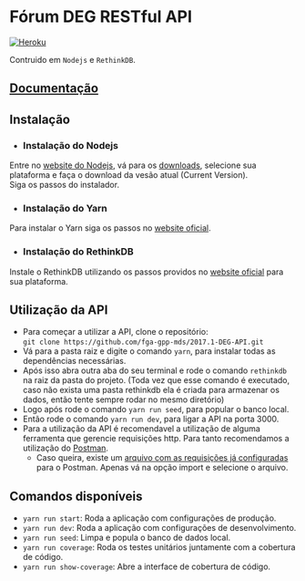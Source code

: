 # Fórum DEG RESTful API

[![Heroku](http://heroku-badge.herokuapp.com/?app=angularjs-crypto&style=flat&svg=1&root=index.html)](https://forumdeg.herokuapp.com)

Contruido em `Nodejs` e `RethinkDB`.

## [Documentação](https://github.com/fga-gpp-mds/2017.1-DEG-API/wiki)

## Instalação

* ### Instalação do Nodejs
Entre no [website do Nodejs](https://nodejs.org/en/), vá para os [downloads](https://nodejs.org/en/download/), selecione sua plataforma e faça o download da vesão atual (Current Version).    
Siga os passos do instalador.
* ### Instalação do Yarn
Para instalar o Yarn siga os passos no [website oficial](https://yarnpkg.com/en/docs/install).
* ### Instalação do RethinkDB
Instale o RethinkDB utilizando os passos providos no [website oficial](https://www.rethinkdb.com/docs/install/) para sua plataforma.
## Utilização da API
* Para começar a utilizar a API, clone o repositório:    
```git clone https://github.com/fga-gpp-mds/2017.1-DEG-API.git```     
* Vá para a pasta raiz e digite o comando `yarn`, para instalar todas as dependências necessárias.    
* Após isso abra outra aba do seu terminal e rode o comando `rethinkdb` na raiz da pasta do projeto. (Toda vez que esse comando é executado, caso não exista uma pasta rethinkdb ela é criada para armazenar os dados, então tente sempre rodar no mesmo diretório)    
* Logo após rode o comando `yarn run seed`, para popular o banco local.    
* Então rode o comando `yarn run dev`, para ligar a API na porta 3000.
* Para a utilização da API é recomendavel a utilização de alguma ferramenta que gerencie requisições http. Para tanto recomendamos a utilização do [Postman](https://www.getpostman.com).
   * Caso queira, existe um [arquivo com as requisições já configuradas](https://github.com/fga-gpp-mds/2017.1-DEG-API/blob/master/DEG.postman_collection) para o Postman. Apenas vá na opção import e selecione o arquivo.

## Comandos disponíveis
* `yarn run start`: Roda a aplicação com configurações de produção.
* `yarn run dev`: Roda a aplicação com configurações de desenvolvimento.
* `yarn run seed`: Limpa e popula o banco de dados local.
* `yarn run coverage`: Roda os testes unitários juntamente com a cobertura de código.
* `yarn run show-coverage`: Abre a interface de cobertura de código.
